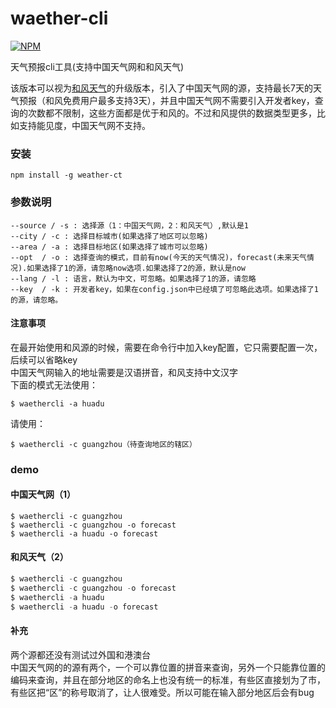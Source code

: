 # waether-cli

[![NPM](https://nodei.co/npm/weather-ct.png)](https://nodei.co/npm/weather-ct/)

天气预报cli工具(支持中国天气网和和风天气)<br>

该版本可以视为[和风天气](https://github.com/chiwent/weather-hf)的升级版本，引入了中国天气网的源，支持最长7天的天气预报（和风免费用户最多支持3天），并且中国天气网不需要引入开发者key，查询的次数都不限制，这些方面都是优于和风的。不过和风提供的数据类型更多，比如支持能见度，中国天气网不支持。<br>

### 安装
```
npm install -g weather-ct

```

### 参数说明

```
--source / -s : 选择源（1：中国天气网，2：和风天气）,默认是1
--city / -c : 选择目标城市(如果选择了地区可以忽略)
--area / -a : 选择目标地区(如果选择了城市可以忽略)
--opt  / -o : 选择查询的模式，目前有now(今天的天气情况)，forecast(未来天气情况).如果选择了1的源，请忽略now选项.如果选择了2的源，默认是now
--lang / -l : 语言，默认为中文，可忽略。如果选择了1的源，请忽略
--key  / -k : 开发者key，如果在config.json中已经填了可忽略此选项。如果选择了1的源，请忽略。
```

#### 注意事项
在最开始使用和风源的时候，需要在命令行中加入key配置，它只需要配置一次，后续可以省略key<br>
中国天气网输入的地址需要是汉语拼音，和风支持中文汉字<br>
下面的模式无法使用：<br>
```
$ waethercli -a huadu
```
请使用：<br>
```
$ waethercli -c guangzhou（待查询地区的辖区）
```


### demo

#### 中国天气网（1）
```
$ waethercli -c guangzhou
$ waethercli -c guangzhou -o forecast
$ waethercli -a huadu -o forecast
```

#### 和风天气（2）
```js
$ waethercli -c guangzhou
$ waethercli -c guangzhou -o forecast
$ waethercli -a huadu
$ waethercli -a huadu -o forecast
```


#### 补充
两个源都还没有测试过外国和港澳台<br>
中国天气网的的源有两个，一个可以靠位置的拼音来查询，另外一个只能靠位置的编码来查询，并且在部分地区的命名上也没有统一的标准，有些区直接划为了市，有些区把“区”的称号取消了，让人很难受。所以可能在输入部分地区后会有bug<br>

